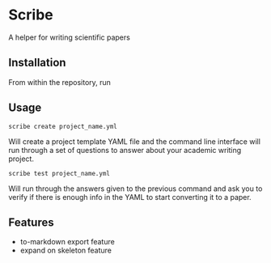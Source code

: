# Scribe

A helper for writing scientific papers

## Installation

From within the repository, run

## Usage

```
scribe create project_name.yml
```

Will create a project template YAML file and the command line interface will run through a set of questions to answer about your academic writing project. 

```
scribe test project_name.yml
```

Will run through the answers given to the previous command and ask you to verify if there is enough info in the YAML to start converting it to a paper.

## Features

- to-markdown export feature
- expand on skeleton feature